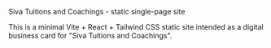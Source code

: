 Siva Tuitions and Coachings - static single-page site

This is a minimal Vite + React + Tailwind CSS static site intended as a digital business card for "Siva Tuitions and Coachings".

